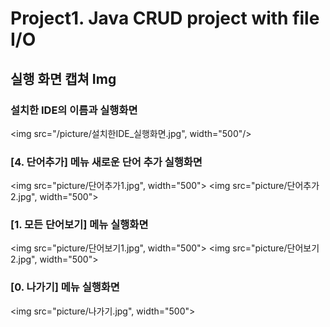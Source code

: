 # Project1. Java CRUD project with file I/O
## 실행 화면 캡쳐 Img
### 설치한 IDE의 이름과 실행화면
<img src="/picture/설치한IDE_실행화면.jpg", width="500"/>
### [4. 단어추가] 메뉴 새로운 단어 추가 실행화면
<img src="picture/단어추가1.jpg", width="500">
<img src="picture/단어추가2.jpg", width="500">
### [1. 모든 단어보기] 메뉴 실행화면
<img src="picture/단어보기1.jpg", width="500">
<img src="picture/단어보기2.jpg", width="500">
### [0. 나가기] 메뉴 실행화면
<img src="picture/나가기.jpg", width="500">
